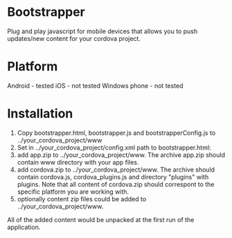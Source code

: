 Bootstrapper
============
Plug and play javascript for mobile devices that allows you to push updates/new content for your cordova project.


Platform
============
Android       - tested
iOS           - not tested
Windows phone - not tested


Installation
============
1. Copy bootstrapper.html, bootstrapper.js and bootstrapperConfig.js to ../your_cordova_project/www
2. Set in ../your_cordova_project/config.xml path to bootstrapper.html: <content src="bootstrapper.html" />
3. add app.zip to ../your_cordova_project/www. The archive app.zip should contain www directory with your app files.
4. add cordova.zip to ../your_cordova_project/www. The archive should contain cordova.js, cordova_plugins.js and directory "plugins" with plugins. Note that all content of cordova.zip should correspont to the specific platform you are working with.
5. optionally content zip files could be added to ../your_cordova_project/www. 

All of the added content would be unpacked at the first run of the application.
